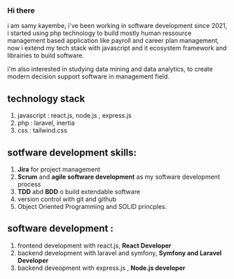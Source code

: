 ### Hi there

i am samy kayembe, i've been working in software development since 2021, i started using php technology to build mostly human ressource management based application like payroll and career plan management, now i extend my tech stack with javascript and it ecosystem framework and librairies to build software.

i'm also interested in studying data mining and data analytics, to create modern decision support software in management field.

## technology stack

1. javascript : react.js, node.js , express.js
2. php : laravel, inertia
3. css : tailwind.css

## sotfware development skills:
1. **Jira** for project management
2. **Scrum** and **agile software development** as my software development process
3. **TDD** abd **BDD** o build extendable software
4. version control with git and github
5. Object Oriented Programming and SOLID princples.

## software development :
1. frontend development with react.js, **React Developer**
2. backend development with laravel and symfony, **Symfony and Laravel Developer**
3. backend deveopment with express.js , **Node.js developer**
